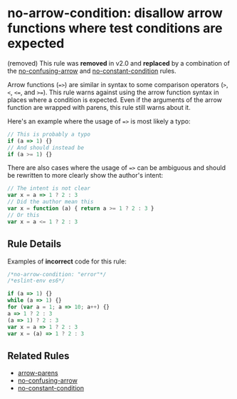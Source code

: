 # no-arrow-condition: disallow arrow functions where test conditions are expected

(removed) This rule was **removed** in v2.0 and **replaced** by a combination of the [no-confusing-arrow](no-confusing-arrow.md) and [no-constant-condition](no-constant-condition.md) rules.

Arrow functions (`=>`) are similar in syntax to some comparison operators (`>`, `<`, `<=`, and `>=`). This rule warns against using the arrow function syntax in places where a condition is expected. Even if the arguments of the arrow function are wrapped with parens, this rule still warns about it.

Here's an example where the usage of `=>` is most likely a typo:

```js
// This is probably a typo
if (a => 1) {}
// And should instead be
if (a >= 1) {}
```

There are also cases where the usage of `=>` can be ambiguous and should be rewritten to more clearly show the author's intent:

```js
// The intent is not clear
var x = a => 1 ? 2 : 3
// Did the author mean this
var x = function (a) { return a >= 1 ? 2 : 3 }
// Or this
var x = a <= 1 ? 2 : 3
```

## Rule Details

Examples of **incorrect** code for this rule:

```js
/*no-arrow-condition: "error"*/
/*eslint-env es6*/

if (a => 1) {}
while (a => 1) {}
for (var a = 1; a => 10; a++) {}
a => 1 ? 2 : 3
(a => 1) ? 2 : 3
var x = a => 1 ? 2 : 3
var x = (a) => 1 ? 2 : 3
```

## Related Rules

* [arrow-parens](arrow-parens.md)
* [no-confusing-arrow](no-confusing-arrow.md)
* [no-constant-condition](no-constant-condition.md)
